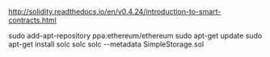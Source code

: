 
http://solidity.readthedocs.io/en/v0.4.24/introduction-to-smart-contracts.html

sudo add-apt-repository ppa:ethereum/ethereum
sudo apt-get update
sudo apt-get install solc
solc
solc --metadata SimpleStorage.sol
